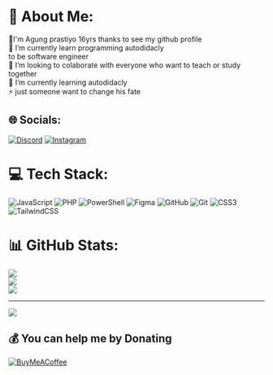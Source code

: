 # 💫 About Me:
💬I'm Agung prastiyo 16yrs thanks to see my github profile<br>🔭 I’m currently learn programming autodidacly<br>to be software engineer<br>👯 I’m looking to colaborate with everyone who want to teach or study together<br>🌱 I’m currently learning autodidacly<br>⚡ just someone want to change his fate


## 🌐 Socials:
[![Discord](https://img.shields.io/badge/Discord-%237289DA.svg?logo=discord&logoColor=white)](https://discord.gg/https://discord.gg/DPT9s6tk) [![Instagram](https://img.shields.io/badge/Instagram-%23E4405F.svg?logo=Instagram&logoColor=white)](https://instagram.com/tyoosukamakannasi) 

# 💻 Tech Stack:
![JavaScript](https://img.shields.io/badge/javascript-%23323330.svg?style=flat&logo=javascript&logoColor=%23F7DF1E) ![PHP](https://img.shields.io/badge/php-%23777BB4.svg?style=flat&logo=php&logoColor=white) ![PowerShell](https://img.shields.io/badge/PowerShell-%235391FE.svg?style=flat&logo=powershell&logoColor=white) ![Figma](https://img.shields.io/badge/figma-%23F24E1E.svg?style=flat&logo=figma&logoColor=white) ![GitHub](https://img.shields.io/badge/github-%23121011.svg?style=flat&logo=github&logoColor=white) ![Git](https://img.shields.io/badge/git-%23F05033.svg?style=flat&logo=git&logoColor=white) ![CSS3](https://img.shields.io/badge/css3-%231572B6.svg?style=flat&logo=css3&logoColor=white) ![TailwindCSS](https://img.shields.io/badge/tailwindcss-%2338B2AC.svg?style=flat&logo=tailwind-css&logoColor=white)
# 📊 GitHub Stats:
![](https://github-readme-stats.vercel.app/api?username=Guntyoo&theme=aura&hide_border=false&include_all_commits=false&count_private=false)<br/>
![](https://github-readme-streak-stats.herokuapp.com/?user=Guntyoo&theme=aura&hide_border=false)<br/>
![](https://github-readme-stats.vercel.app/api/top-langs/?username=Guntyoo&theme=aura&hide_border=false&include_all_commits=false&count_private=false&layout=compact)

---
[![](https://visitcount.itsvg.in/api?id=Guntyoo&icon=0&color=0)](https://visitcount.itsvg.in)

  ## 💰 You can help me by Donating
  [![BuyMeACoffee](https://img.shields.io/badge/Buy%20Me%20a%20Coffee-ffdd00?style=for-the-badge&logo=buy-me-a-coffee&logoColor=black)](https://buymeacoffee.com/https://sociabuzz.com/tyoosukamakannasi/tribe) 

  
<!-- Proudly created with GPRM ( https://gprm.itsvg.in ) -->

